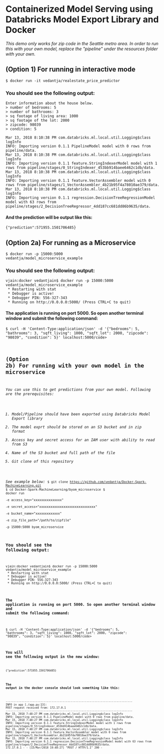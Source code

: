 # Containerized Model Serving using Databricks Model Export Library and Docker

<i>This demo only works for zip code in the Seattle metro area. In order to run this with your own model, replace the "pipeline" under the resources folder with your own. </i>

## (Option 1) For running in interactive mode


<code>$ docker run -it vedantja/realestate_price_predictor</code>

### You should see the following output:
```
Enter information about the house below.
> number of bedrooms: 5 
> number of bathrooms: 3 
> sq footage of living area: 1000
> sq footage of the lot: 2000
> zipcode: 98039
> condition: 5
```
```
Mar 13, 2018 8:10:38 PM com.databricks.ml.local.util.Logging$class logInfo
INFO: Importing version 0.1.1 PipelineModel model with 0 rows from pipeline/data.
Mar 13, 2018 8:10:38 PM com.databricks.ml.local.util.Logging$class logInfo
INFO: Importing version 0.1.1 feature.StringIndexerModel model with 1 rows from pipeline/stages/0_StringIndexer_453bb914baee6462c1db/data.
Mar 13, 2018 8:10:38 PM com.databricks.ml.local.util.Logging$class logInfo
INFO: Importing version 0.1.1 feature.VectorAssembler model with 0 rows from pipeline/stages/1_VectorAssembler_4b21b95f4a78010ae379/data.
Mar 13, 2018 8:10:38 PM com.databricks.ml.local.util.Logging$class logInfo
INFO: Importing version 0.1.1 regression.DecisionTreeRegressionModel model with 63 rows from pipeline/stages/2_DecisionTreeRegressor_4dd187cc681dd86b9635/data.
```

#### And the prediction will be output like this: 
``` 
{"prediction":571955.1501706485} 
```

## (Option 2a) For running as a Microservice

<code>$ docker run -p 15000:5000 vedantja/model_microservice_example</code>
### You should see the following output:
```
vjain:docker vedantjain$ docker run -p 15000:5000 vedantja/model_microservice_example
 * Restarting with stat
 * Debugger is active!
 * Debugger PIN: 556-327-343
 * Running on http://0.0.0.0:5000/ (Press CTRL+C to quit)
```
#### The application is running on port 5000. So open another terminal window and submit the following command:

<code>$ curl -H 'Content-Type:application/json' -d '{"bedrooms": 5, "bathrooms": 3,  "sqft_living": 1000, "sqft_lot": 2000, "zipcode": "98039", "condition": 5}' localhost:5000/code>

## (Option 2b) For running with your own model in the microservice

<i>You can use this to get predictions from your own model. Following are the prerequisites:
1. Model/Pipeline should have been exported using Databricks Model Export library
2. The model exprt should be stored on an S3 bucket and in zip format
3. Access key and secret access for an IAM user with ability to read from S3
4. Name of the S3 bucket and full path of the file
5. Git clone of this repository

See example below:</i>
<code>$ git clone https://github.com/vedantja/Docker-Spark-MachineLearning.git</code>
<code>$ cd Docker-Spark-MachineLearning/byom_microservice</code>
<code>$ docker run \
-e access_key="xxxxxxxxxxxxxxx" \
-e secret_access="xxxxxxxxxxxxxxxxxxxxxxxxxxxxxx" \
-e bucket_name="xxxxxxxxxxxxx" \
-e zip_file_path="/path/to/zipfile" \
-p 15000:5000 byom_microservice</code>


### You should see the following output:
```
vjain:docker vedantjain$ docker run -p 15000:5000 vedantja/model_microservice_example
 * Restarting with stat
 * Debugger is active!
 * Debugger PIN: 556-327-343
 * Running on http://0.0.0.0:5000/ (Press CTRL+C to quit)
```
#### The application is running on port 5000. So open another terminal window and submit the following command:

<code>$ curl -H 'Content-Type:application/json' -d '{"bedrooms": 5, "bathrooms": 3,  "sqft_living": 1000, "sqft_lot": 2000, "zipcode": "98039", "condition": 5}' localhost:5000/code>


### You will see the following output in the new window:
```
{"prediction":571955.1501706485}
```
#### The output in the docker console should look something like this:
```
--------------------------------------------------------------------------------
INFO in app [./app.py:13]:
POST request received from: 172.17.0.1
--------------------------------------------------------------------------------
Mar 15, 2018 7:48:27 PM com.databricks.ml.local.util.Logging$class logInfo
INFO: Importing version 0.1.1 PipelineModel model with 0 rows from pipeline/data.
Mar 15, 2018 7:48:27 PM com.databricks.ml.local.util.Logging$class logInfo
INFO: Importing version 0.1.1 feature.StringIndexerModel model with 1 rows from pipeline/stages/0_StringIndexer_453bb914baee6462c1db/data.
Mar 15, 2018 7:48:27 PM com.databricks.ml.local.util.Logging$class logInfo
INFO: Importing version 0.1.1 feature.VectorAssembler model with 0 rows from pipeline/stages/1_VectorAssembler_4b21b95f4a78010ae379/data.
Mar 15, 2018 7:48:27 PM com.databricks.ml.local.util.Logging$class logInfo
INFO: Importing version 0.1.1 regression.DecisionTreeRegressionModel model with 63 rows from pipeline/stages/2_DecisionTreeRegressor_4dd187cc681dd86b9635/data.
172.17.0.1 - - [15/Mar/2018 19:48:27] "POST / HTTP/1.1" 200 -
```

